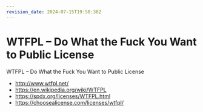 ```yaml
---
revision_date: 2024-07-15T19:58:38Z
---
```

# WTFPL – Do What the Fuck You Want to Public License
WTFPL – Do What the Fuck You Want to Public License
* http://www.wtfpl.net/
* https://en.wikipedia.org/wiki/WTFPL
* https://spdx.org/licenses/WTFPL.html
* https://choosealicense.com/licenses/wtfpl/